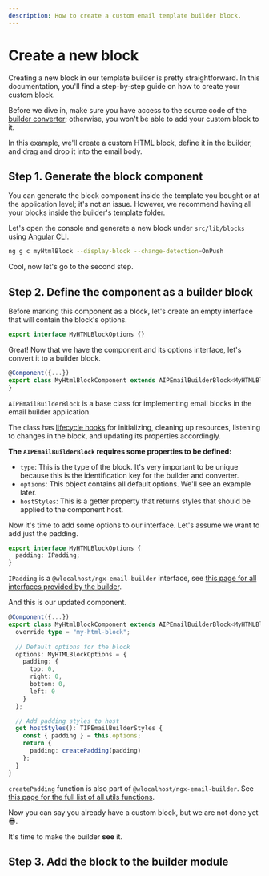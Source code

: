 ```yaml
---
description: How to create a custom email template builder block.
---
```


# Create a new block

Creating a new block in our template builder is pretty straightforward. In this documentation, you'll find a step-by-step guide on how to create your custom block.&#x20;

Before we dive in, make sure you have access to the source code of the [builder converter](broken-reference); otherwise, you won't be able to add your custom block to it.

In this example, we'll create a custom HTML block, define it in the builder, and drag and drop it into the email body.

## Step 1. Generate the block component

You can generate the block component inside the template you bought or at the application level; it's not an issue. However, we recommend having all your blocks inside the builder's template folder.

Let's open the console and generate a new block under `src/lib/blocks` using [Angular CLI](https://yon.fun/angular-cli/).

```bash
ng g c myHtmlBlock --display-block --change-detection=OnPush
```

Cool, now let's go to the second step.

## Step 2. Define the component as a builder block

Before marking this component as a block, let's create an empty interface that will contain the block's options.

```typescript
export interface MyHTMLBlockOptions {}
```

Great! Now that we have the component and its options interface, let's convert it to a builder block.

```typescript
@Component({...})
export class MyHtmlBlockComponent extends AIPEmailBuilderBlock<MyHTMLBlockOptions> {
}
```

`AIPEmailBuilderBlock` is a base class for implementing email blocks in the email builder application.

The class has [lifecycle hooks](https://yon.fun/angular-lifecycle-hooks/) for initializing, cleaning up resources, listening to changes in the block, and updating its properties accordingly.

**The `AIPEmailBuilderBlock` requires some properties to be defined:**

* `type`: This is the type of the block. It's very important to be unique because this is the identification key for the builder and converter.
* `options`: This object contains all default options. We'll see an example later.
* `hostStyles`: This is a getter property that returns styles that should be applied to the component host.

Now it's time to add some options to our interface. Let's assume we want to add just the padding.

```typescript
export interface MyHTMLBlockOptions {
  padding: IPadding;
}
```

`IPadding` is a `@wlocalhost/ngx-email-builder` interface, see [this page for all interfaces provided by the builder](../builder-interfaces.md).

And this is our updated component.

```typescript
@Component({...})
export class MyHtmlBlockComponent extends AIPEmailBuilderBlock<MyHTMLBlockOptions> {
  override type = "my-html-block";
  
  // Default options for the block
  options: MyHTMLBlockOptions = {
    padding: {
      top: 0,
      right: 0,
      bottom: 0,
      left: 0
    }
  };

  // Add padding styles to host
  get hostStyles(): TIPEmailBuilderStyles {
    const { padding } = this.options;
    return {
      padding: createPadding(padding)
    };
  }
}
```

`createPadding` function is also part of `@wlocalhost/ngx-email-builder`. See [this page for the full list of all utils functions](../builder-utils.md).

Now you can say you already have a custom block, but we are not done yet :sunglasses:.

It's time to make the builder **see** it.

## Step 3. Add the block to the builder module


